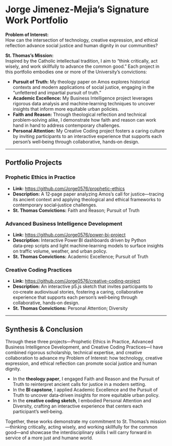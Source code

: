 # Jorge Jimenez‑Mejia’s Signature Work Portfolio

**Problem of Interest:**  
How can the intersection of technology, creative expression, and ethical reflection advance social justice and human dignity in our communities?

**St. Thomas’s Mission:**  
Inspired by the Catholic intellectual tradition, I aim to “think critically, act wisely, and work skillfully to advance the common good.” Each project in this portfolio embodies one or more of the University’s convictions:

- **Pursuit of Truth:** My theology paper on Amos explores historical contexts and modern applications of social justice, engaging in the “unfettered and impartial pursuit of truth.”
- **Academic Excellence:** My Business Intelligence project leverages rigorous data analysis and machine‑learning techniques to uncover insights that inform more equitable urban policies.
- **Faith and Reason:** Through theological reflection and technical problem‑solving alike, I demonstrate how faith and reason can work hand in hand to address contemporary challenges.
- **Personal Attention:** My Creative Coding project fosters a caring culture by inviting participants to an interactive experience that supports each person’s well‑being through collaborative, hands‑on design.

---

## Portfolio Projects

### Prophetic Ethics in Practice  
- **Link:** https://github.com/Jorge0576/prophetic-ethics  
- **Description:** A 12‑page paper analyzing Amos’s call for justice—tracing its ancient context and applying theological and ethical frameworks to contemporary social‑justice challenges.  
- **St. Thomas Convictions:** Faith and Reason; Pursuit of Truth

### Advanced Business Intelligence Development  
- **Link:** https://github.com/Jorge0576/power-bi-project  
- **Description:** Interactive Power BI dashboards driven by Python data‑prep scripts and light machine‑learning models to surface insights on traffic volume, weather, and urban policy.  
- **St. Thomas Convictions:** Academic Excellence; Pursuit of Truth

### Creative Coding Practices  
- **Link:** https://github.com/Jorge0576/creative-coding-project  
- **Description:** An interactive p5.js sketch that invites participants to co‑create audiovisual stories, fostering a caring, collaborative experience that supports each person’s well‑being through collaborative, hands‑on design.  
- **St. Thomas Convictions:** Personal Attention; Diversity

---

## Synthesis & Conclusion

Through these three projects—Prophetic Ethics in Practice, Advanced Business Intelligence Development, and Creative Coding Practices—I have combined rigorous scholarship, technical expertise, and creative collaboration to advance my Problem of Interest: how technology, creative expression, and ethical reflection can promote social justice and human dignity.

- In the **theology paper**, I engaged Faith and Reason and the Pursuit of Truth to reinterpret ancient calls for justice in a modern setting.  
- In the **BI capstone**, I applied Academic Excellence and the Pursuit of Truth to uncover data‑driven insights for more equitable urban policy.  
- In the **creative coding sketch**, I embodied Personal Attention and Diversity, crafting an interactive experience that centers each participant’s well‑being.

Together, these works demonstrate my commitment to St. Thomas’s mission—thinking critically, acting wisely, and working skillfully for the common good—and showcase the interdisciplinary skills I will carry forward in service of a more just and humane world.
